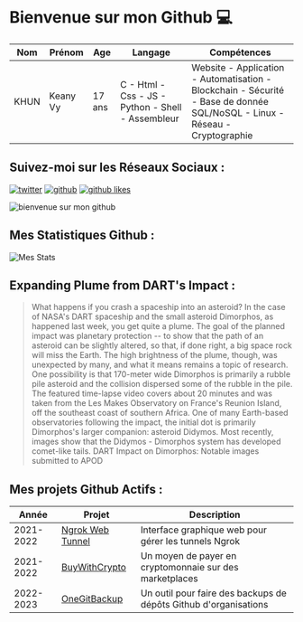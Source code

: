 # Bienvenue sur mon Github 💻
| Nom | Prénom | Age | Langage | Compétences |
|---  |---     |---  |---      |---
| KHUN | Keany Vy | 17 ans | C - Html - Css - JS - Python - Shell - Assembleur | Website - Application - Automatisation - Blockchain - Sécurité - Base de donnée SQL/NoSQL - Linux - Réseau - Cryptographie |

## Suivez-moi sur les Réseaux Sociaux :
[![twitter](https://img.shields.io/twitter/follow/thisiskeanyvy?style=social)](https://twitter.com/thisiskeanyvy)
[![github](https://img.shields.io/github/followers/thisiskeanyvy?style=social)](https://github.com/thisiskeanyvy?tab=followers)
[![github likes](https://img.shields.io/github/stars/thisiskeanyvy?style=social)](https://github.com/thisiskeanyvy)

![bienvenue sur mon github](https://thisiskeanyvy-hosting.pages.dev/banner.gif)

## Mes Statistiques Github :
![Mes Stats](https://github-readme-stats.vercel.app/api?username=thisiskeanyvy&show_icons=true&theme=radical)

## Expanding Plume from DART's Impact :

> What happens if you crash a spaceship into an asteroid? In the case of NASA's DART spaceship and the small asteroid Dimorphos, as happened last week, you get quite a plume. The goal of the planned impact was planetary protection -- to show that the path of an asteroid can be slightly altered, so that, if done right, a big space rock will miss the Earth. The high brightness of the plume, though, was unexpected by many, and what it means remains a topic of research. One possibility is that 170-meter wide Dimorphos is primarily a rubble pile asteroid and the collision dispersed some of the rubble in the pile.  The featured time-lapse video covers about 20 minutes and was taken from the Les Makes Observatory on France's Reunion Island, off the southeast coast of southern Africa.  One of many Earth-based observatories following the impact, the initial dot is primarily Dimorphos's larger companion: asteroid Didymos. 	 Most recently, images show that the Didymos - Dimorphos system has developed comet-like tails.    DART Impact on Dimorphos: Notable images submitted to APOD

## Mes projets Github Actifs :
| Année | Projet | Description |
|---   |---     |---          |
| 2021-2022 | [Ngrok Web Tunnel](https://github.com/thisiskeanyvy/ngrok-web-manager) | Interface graphique web pour gérer les tunnels Ngrok |
| 2021-2022 | [BuyWithCrypto](https://github.com/BuyWithCrypto) | Un moyen de payer en cryptomonnaie sur des marketplaces |
| 2022-2023 | [OneGitBackup](https://github.com/BuyWithCrypto/OneGitBackup) | Un outil pour faire des backups de dépôts Github d'organisations |